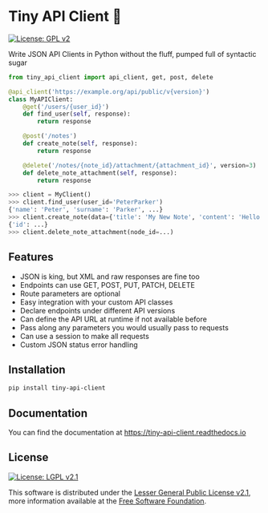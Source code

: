 # Tiny API Client 🐝

[![License: GPL  v2][license-shield]][gnu]

Write JSON API Clients in Python without the fluff, pumped full of syntactic sugar

```python
from tiny_api_client import api_client, get, post, delete

@api_client('https://example.org/api/public/v{version}')
class MyAPIClient:
	@get('/users/{user_id}')
	def find_user(self, response):
		return response

	@post('/notes')
	def create_note(self, response):
		return response

	@delete('/notes/{note_id}/attachment/{attachment_id}', version=3)
	def delete_note_attachment(self, response):
		return response

>>> client = MyClient()
>>> client.find_user(user_id='PeterParker')
{'name': 'Peter', 'surname': 'Parker', ...}
>>> client.create_note(data={'title': 'My New Note', 'content': 'Hello World!'})
{'id': ...}
>>> client.delete_note_attachment(node_id=...)
```



## Features

- JSON is king, but XML and raw responses are fine too
- Endpoints can use GET, POST, PUT, PATCH, DELETE
- Route parameters are optional
- Easy integration with your custom API classes
- Declare endpoints under different API versions
- Can define the API URL at runtime if not available before
- Pass along any parameters you would usually pass to requests
- Can use a session to make all requests
- Custom JSON status error handling



## Installation

```bash
pip install tiny-api-client
```



## Documentation

You can find the documentation at https://tiny-api-client.readthedocs.io



## License

[![License: LGPL  v2.1][license-shield]][gnu]

This software is distributed under the [Lesser General Public License v2.1][license], more information available at the [Free Software Foundation][gnu].



<!-- LICENSE -->

[license]: LICENSE "Lesser General Public License v2.1"
[gnu]: https://www.gnu.org/licenses/old-licenses/lgpl-2.1.html "Free Software Foundation"
[license-shield]: https://img.shields.io/github/license/sanjacob/tiny-api-client



<!-- SHIELD LINKS -->

[pypi]: https://pypi.org/project/tiny-api-client



<!-- SHIELDS -->

[pypi-shield]: https://img.shields.io/pypi/v/tiny-api-client
[build-shield]: https://img.shields.io/github/actions/workflow/status/sanjacob/tiny-api-client/build.yml?branch=master
[docs-shield]: https://img.shields.io/readthedocs/tiny-api-client
